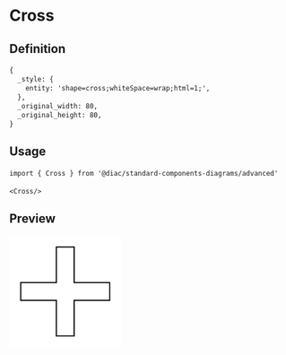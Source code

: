 # Cross

## Definition

```
{
  _style: { 
    entity: 'shape=cross;whiteSpace=wrap;html=1;',
  },
  _original_width: 80,
  _original_height: 80,
}
```

## Usage

```
import { Cross } from '@diac/standard-components-diagrams/advanced'

<Cross/>
```

## Preview

<img src="./cross.png" width="200"/>
